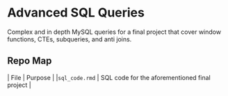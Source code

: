 # Advanced SQL Queries
Complex and in depth MySQL queries for a final project that cover window functions, CTEs, subqueries, and anti joins.

## Repo Map
|      File        |               Purpose                             |
|`sql_code.rmd`    | SQL code for the aforementioned final project     |
